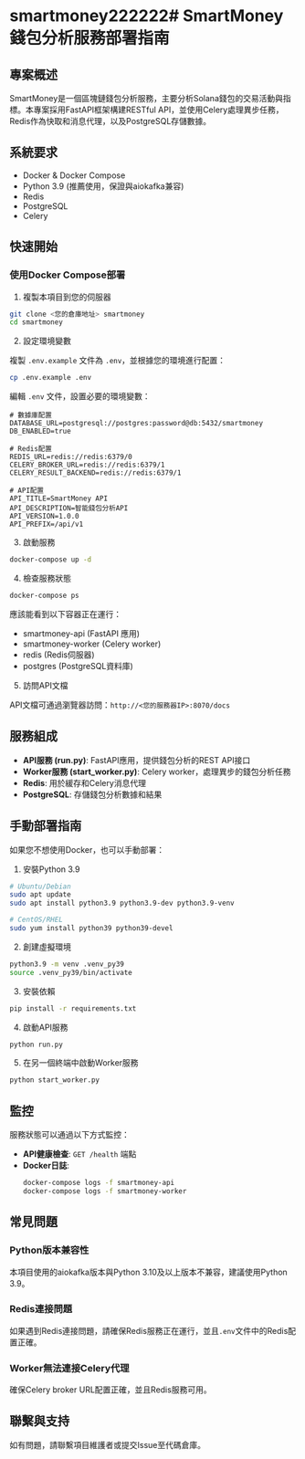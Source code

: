 # smartmoney222222# SmartMoney 錢包分析服務部署指南

## 專案概述

SmartMoney是一個區塊鏈錢包分析服務，主要分析Solana錢包的交易活動與指標。本專案採用FastAPI框架構建RESTful API，並使用Celery處理異步任務，Redis作為快取和消息代理，以及PostgreSQL存儲數據。

## 系統要求

- Docker & Docker Compose
- Python 3.9 (推薦使用，保證與aiokafka兼容)
- Redis
- PostgreSQL
- Celery

## 快速開始

### 使用Docker Compose部署

1. 複製本項目到您的伺服器

```bash
git clone <您的倉庫地址> smartmoney
cd smartmoney
```

2. 設定環境變數

複製 `.env.example` 文件為 `.env`，並根據您的環境進行配置：

```bash
cp .env.example .env
```

編輯 `.env` 文件，設置必要的環境變數：

```
# 數據庫配置
DATABASE_URL=postgresql://postgres:password@db:5432/smartmoney
DB_ENABLED=true

# Redis配置
REDIS_URL=redis://redis:6379/0
CELERY_BROKER_URL=redis://redis:6379/1
CELERY_RESULT_BACKEND=redis://redis:6379/1

# API配置
API_TITLE=SmartMoney API
API_DESCRIPTION=智能錢包分析API
API_VERSION=1.0.0
API_PREFIX=/api/v1
```

3. 啟動服務

```bash
docker-compose up -d
```

4. 檢查服務狀態

```bash
docker-compose ps
```

應該能看到以下容器正在運行：
- smartmoney-api (FastAPI 應用)
- smartmoney-worker (Celery worker)
- redis (Redis伺服器)
- postgres (PostgreSQL資料庫)

5. 訪問API文檔

API文檔可通過瀏覽器訪問：`http://<您的服務器IP>:8070/docs`

## 服務組成

- **API服務 (run.py)**: FastAPI應用，提供錢包分析的REST API接口
- **Worker服務 (start_worker.py)**: Celery worker，處理異步的錢包分析任務
- **Redis**: 用於緩存和Celery消息代理
- **PostgreSQL**: 存儲錢包分析數據和結果

## 手動部署指南

如果您不想使用Docker，也可以手動部署：

1. 安裝Python 3.9

```bash
# Ubuntu/Debian
sudo apt update
sudo apt install python3.9 python3.9-dev python3.9-venv

# CentOS/RHEL
sudo yum install python39 python39-devel
```

2. 創建虛擬環境

```bash
python3.9 -m venv .venv_py39
source .venv_py39/bin/activate
```

3. 安裝依賴

```bash
pip install -r requirements.txt
```

4. 啟動API服務

```bash
python run.py
```

5. 在另一個終端中啟動Worker服務

```bash
python start_worker.py
```

## 監控

服務狀態可以通過以下方式監控：

- **API健康檢查**: `GET /health` 端點
- **Docker日誌**:
  ```bash
  docker-compose logs -f smartmoney-api
  docker-compose logs -f smartmoney-worker
  ```

## 常見問題

### Python版本兼容性

本項目使用的aiokafka版本與Python 3.10及以上版本不兼容，建議使用Python 3.9。

### Redis連接問題

如果遇到Redis連接問題，請確保Redis服務正在運行，並且`.env`文件中的Redis配置正確。

### Worker無法連接Celery代理

確保Celery broker URL配置正確，並且Redis服務可用。

## 聯繫與支持

如有問題，請聯繫項目維護者或提交Issue至代碼倉庫。